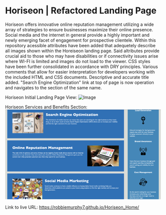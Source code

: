 # Horiseon | Refactored Landing Page

Horiseon offers innovative online reputation management utilizing a wide array of strategies to ensure businesses maximize their online presence. Social media and the internet in general provide a highly important and newly emerging facet of engagement for prospective clientele. Within this repository acessible <alt> attributes have been added that adequetely describe all images shown within the Horeiseon landing page. Said <alt> altributes provide crucial aid to those who may have disabilities or if connectivity issues arise where WI-FI is limited and images do not load to the viewer. CSS styles have been further consolidated in accordance with DRY principles. Various comments that allow for easier interpretation for developers working with the included HTML and CSS documents. Descriptive and accurate title added. "Search Engine Optimization" link at top of page is now operation and navigates to the section of the same name.

Horiseon Initial Landing Page View:
![Image](./Develop/assets/images/horiseon1.jpg)

Horiseon Services and Benefits Section:
![Image](./Develop/assets/images/horiseon2.jpg)

Link to live URL: https://robbiemurphy7.github.io/Horiseon_Home/